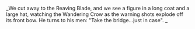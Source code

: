 _We cut away to the Reaving Blade, and we see a figure in a long coat and a large hat, watching the Wandering Crow as the warning shots explode off its front bow. He turns to his men: "Take the bridge...just in case". _